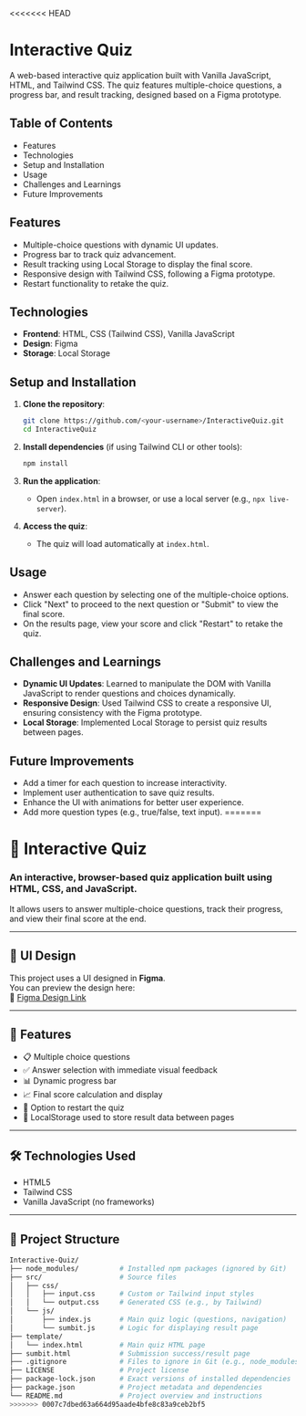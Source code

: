 <<<<<<< HEAD
# Interactive Quiz

A web-based interactive quiz application built with Vanilla JavaScript, HTML, and Tailwind CSS. The quiz features multiple-choice questions, a progress bar, and result tracking, designed based on a Figma prototype.

## Table of Contents

- Features
- Technologies
- Setup and Installation
- Usage
- Challenges and Learnings
- Future Improvements

## Features

- Multiple-choice questions with dynamic UI updates.
- Progress bar to track quiz advancement.
- Result tracking using Local Storage to display the final score.
- Responsive design with Tailwind CSS, following a Figma prototype.
- Restart functionality to retake the quiz.

## Technologies

- **Frontend**: HTML, CSS (Tailwind CSS), Vanilla JavaScript
- **Design**: Figma
- **Storage**: Local Storage

## Setup and Installation

1. **Clone the repository**:

   ```bash
   git clone https://github.com/<your-username>/InteractiveQuiz.git
   cd InteractiveQuiz
   ```

2. **Install dependencies** (if using Tailwind CLI or other tools):

   ```bash
   npm install
   ```

3. **Run the application**:

   - Open `index.html` in a browser, or use a local server (e.g., `npx live-server`).

4. **Access the quiz**:

   - The quiz will load automatically at `index.html`.

## Usage

- Answer each question by selecting one of the multiple-choice options.
- Click "Next" to proceed to the next question or "Submit" to view the final score.
- On the results page, view your score and click "Restart" to retake the quiz.

## Challenges and Learnings

- **Dynamic UI Updates**: Learned to manipulate the DOM with Vanilla JavaScript to render questions and choices dynamically.
- **Responsive Design**: Used Tailwind CSS to create a responsive UI, ensuring consistency with the Figma prototype.
- **Local Storage**: Implemented Local Storage to persist quiz results between pages.

## Future Improvements

- Add a timer for each question to increase interactivity.
- Implement user authentication to save quiz results.
- Enhance the UI with animations for better user experience.
- Add more question types (e.g., true/false, text input).
=======
# 🎯 Interactive Quiz

### An interactive, browser-based quiz application built using HTML, CSS, and JavaScript.  
It allows users to answer multiple-choice questions, track their progress, and view their final score at the end.

---

## 🧩 UI Design
This project uses a UI designed in **Figma**.  
You can preview the design here:  
🔗 [Figma Design Link](https://www.figma.com/proto/KkhpzXMycBTiUUPJIMWWZT/Quiz-Form-UI?node-id=24-17&t=MKGX7xQErrsI1NCh-1&starting-point-node-id=8%3A6)

---

## 🚀 Features

- 📋 Multiple choice questions  
- ✅ Answer selection with immediate visual feedback  
- 📊 Dynamic progress bar  
- 📈 Final score calculation and display  
- 🔁 Option to restart the quiz  
- 💾 LocalStorage used to store result data between pages  

---

## 🛠️ Technologies Used

- HTML5  
- Tailwind CSS  
- Vanilla JavaScript (no frameworks)  

---

## 📂 Project Structure

```bash
Interactive-Quiz/
├── node_modules/          # Installed npm packages (ignored by Git)
├── src/                   # Source files
│   ├── css/
│   │   ├── input.css      # Custom or Tailwind input styles
│   │   └── output.css     # Generated CSS (e.g., by Tailwind)
│   └── js/
│       ├── index.js       # Main quiz logic (questions, navigation)
│       └── sumbit.js      # Logic for displaying result page
├── template/
│   └── index.html         # Main quiz HTML page
├── sumbit.html            # Submission success/result page
├── .gitignore             # Files to ignore in Git (e.g., node_modules)
├── LICENSE                # Project license
├── package-lock.json      # Exact versions of installed dependencies
├── package.json           # Project metadata and dependencies
└── README.md              # Project overview and instructions
>>>>>>> 0007c7dbed63a664d95aade4bfe8c83a9ceb2bf5
